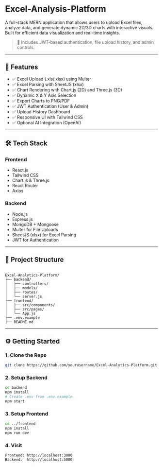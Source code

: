 # Excel-Analysis-Platform
A full-stack MERN application that allows users to upload Excel files, analyze data, and generate dynamic 2D/3D charts with interactive visuals. Built for efficient data visualization and real-time insights.

> 🔐 Includes JWT-based authentication, file upload history, and admin controls.

---

## 🚀 Features

- ✅ Excel Upload (.xls/.xlsx) using Multer
- ✅ Excel Parsing with SheetJS (xlsx)
- ✅ Chart Rendering with Chart.js (2D) and Three.js (3D)
- ✅ Dynamic X & Y Axis Selection
- ✅ Export Charts to PNG/PDF
- ✅ JWT Authentication (User & Admin)
- ✅ Upload History Dashboard
- ✅ Responsive UI with Tailwind CSS
- ✅ Optional AI Integration (OpenAI)

---

## 🛠️ Tech Stack

### Frontend
- React.js
- Tailwind CSS
- Chart.js & Three.js
- React Router
- Axios

### Backend
- Node.js
- Express.js
- MongoDB + Mongoose
- Multer for File Uploads
- SheetJS (xlsx) for Excel Parsing
- JWT for Authentication

---

## 📁 Project Structure

```

Excel-Analytics-Platform/
├── backend/
│   ├── controllers/
│   ├── models/
│   ├── routes/
│   └── server.js
├── frontend/
│   ├── src/components/
│   ├── src/pages/
│   └── App.js
├── .env.example
├── README.md

````

---

## ⚙️ Getting Started

### 1. Clone the Repo
```bash
git clone https://github.com/yourusername/Excel-Analytics-Platform.git
````

### 2. Setup Backend

```bash
cd backend
npm install
# Create .env from .env.example
npm start
```

### 3. Setup Frontend

```bash
cd ../frontend
npm install
npm run dev
```

### 4. Visit

```
Frontend: http://localhost:3000
Backend:  http://localhost:5000
```
